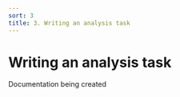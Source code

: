 ```yaml
---
sort: 3
title: 3. Writing an analysis task
---
```


# Writing an analysis task

Documentation being created
